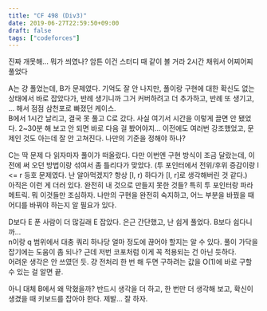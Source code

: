 ```yaml
---
title: "CF 498 (Div3)"
date: 2019-06-27T22:59:50+09:00
draft: false
tags: ["codeforces"]
---
```


진짜 개못해... 뭐가 씌였나? 암튼 이건 스터디 때 같이 볼 거라 2시간 채워서 어찌어찌 풀었다

A는 걍 풀었는데, B가 문제였다. 기억도 잘 안 나지만, 풀이랑 구현에 대한 확신도 없는 상태에서 바로 잡았다가, 반례 생기니까 그거 커버하려고 더 추가하고, 반례 또 생기고, ... 해서 점점 삼천포로 빠졌던 케이스.  
B에서 1시간 날리고, 결국 못 풀고 C로 갔다. 사실 여기서 시간을 이렇게 끌면 안 됐었다. 2~30분 해 보고 안 되면 바로 다음 걸 봤어야지... 이전에도 여러번 강조했었고, 문제인 것도 아는데 잘 안 고쳐진다. 나만의 기준을 정해야 하나?  

C는 딱 문제 다 읽자마자 풀이가 떠올랐다. 다만 이번엔 구현 방식이 조금 달랐는데, 이전에 써 오던 방법이랑 섞여서 좀 틀리다가 맞았다. (투 포인터에서 전위/후위 증감이랑 l <= r 등호 문제였다. 난 알아먹겠지? 항상 [l, r) 하다가 [l, r]로 생각해버린 것 같다.)  
아직은 이런 게 더러 있다. 완전히 내 것으로 만들지 못한 것들? 특히 투 포인터랑 파라메트릭. 뭐 이것들만 조심하자. 나만의 구현을 완전히 숙지하고, 어느 부분을 바꿨을 때 어디를 바꿔야 하는지 알 필요가 있다.  

D보다 E 푼 사람이 더 많길래 E 잡았다. 은근 간단했고, 난 쉽게 풀었다. B보다 쉽다니까...  
n이랑 q 범위에서 대충 쿼리 하나당 얼마 정도에 끊어야 할지는 알 수 있다. 풀이 가닥을 잡기에는 도움이 좀 되나? 근데 저번 코포처럼 이게 꼭 적용되는 건 아닌 듯하다.  
어려운 생각은 안 쓰였던 듯. 걍 전처리 한 번 해 두면 구하려는 값을 O(1)에 바로 구할 수 있는 걸 알면 끝.  

아니 대체 B에서 왜 막혔을까? 반드시 생각을 더 하고, 한 번만 더 생각해 보고, 확신이 생겼을 때 키보드를 잡아야 한다. 제발... 잘 하자.